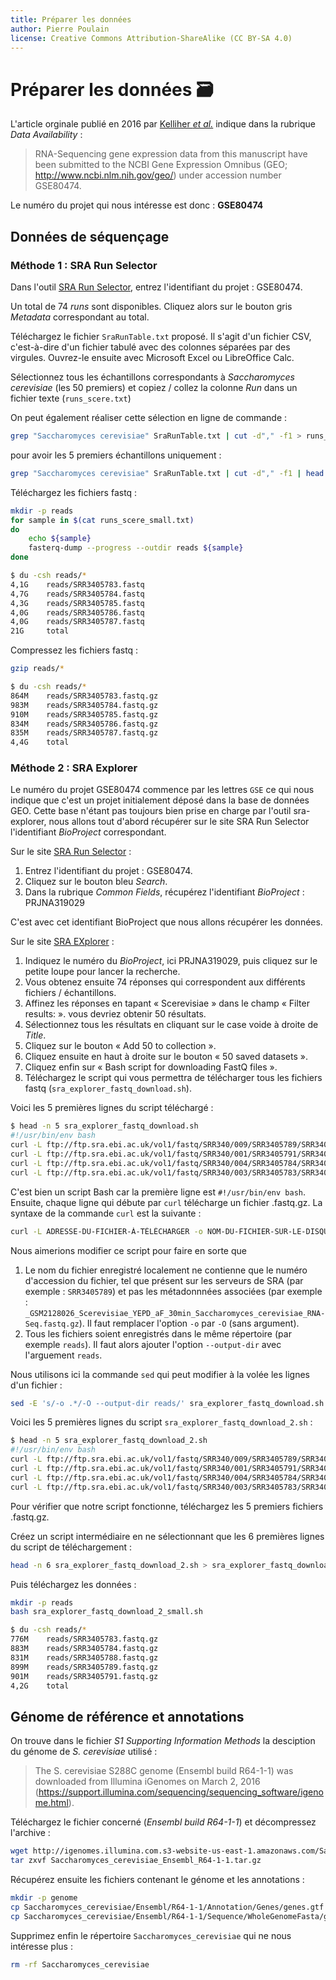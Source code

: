 ```yaml
---
title: Préparer les données
author: Pierre Poulain
license: Creative Commons Attribution-ShareAlike (CC BY-SA 4.0)
---
```


# Préparer les données 🗃️

L'article orginale publié en 2016 par [Kelliher *et al.*](https://journals.plos.org/plosgenetics/article?id=10.1371/journal.pgen.1006453) indique dans la rubrique *Data Availability* :

> RNA-Sequencing gene expression data from this manuscript have been submitted to the NCBI Gene Expression Omnibus (GEO; http://www.ncbi.nlm.nih.gov/geo/) under accession number GSE80474.

Le numéro du projet qui nous intéresse est donc : **GSE80474**

## Données de séquençage

### Méthode 1 : SRA Run Selector

Dans l'outil [SRA Run Selector](https://trace.ncbi.nlm.nih.gov/Traces/study/), entrez l'identifiant du projet : GSE80474. 

Un total de 74 *runs* sont disponibles. Cliquez alors sur le bouton gris *Metadata* correspondant au total.

Téléchargez le fichier `SraRunTable.txt` proposé. Il s'agit d'un fichier CSV, c'est-à-dire d'un fichier tabulé avec des colonnes séparées par des virgules. Ouvrez-le ensuite avec Microsoft Excel ou LibreOffice Calc.

Sélectionnez tous les échantillons correspondants à *Saccharomyces cerevisiae* (les 50 premiers) et copiez / collez la colonne *Run* dans un fichier texte (`runs_scere.txt`)

On peut également réaliser cette sélection en ligne de commande :

```bash
grep "Saccharomyces cerevisiae" SraRunTable.txt | cut -d"," -f1 > runs_scere.txt
```

pour avoir les 5 premiers échantillons uniquement :

```bash
grep "Saccharomyces cerevisiae" SraRunTable.txt | cut -d"," -f1 | head -n 5 > runs_scere_small.txt
```

Téléchargez les fichiers fastq :

```bash
mkdir -p reads
for sample in $(cat runs_scere_small.txt)
do 
    echo ${sample}
    fasterq-dump --progress --outdir reads ${sample}
done
```

```bash
$ du -csh reads/*
4,1G    reads/SRR3405783.fastq
4,7G    reads/SRR3405784.fastq
4,3G    reads/SRR3405785.fastq
4,0G    reads/SRR3405786.fastq
4,0G    reads/SRR3405787.fastq
21G     total
```

Compressez les fichiers fastq :

```bash
gzip reads/*
```

```bash
$ du -csh reads/*
864M    reads/SRR3405783.fastq.gz
983M    reads/SRR3405784.fastq.gz
910M    reads/SRR3405785.fastq.gz
834M    reads/SRR3405786.fastq.gz
835M    reads/SRR3405787.fastq.gz
4,4G    total
```


### Méthode 2 : SRA Explorer

Le numéro du projet GSE80474 commence par les lettres `GSE` ce qui nous indique que c'est un projet initialement déposé dans la base de données GEO. Cette base n'étant pas toujours bien prise en charge par l'outil sra-explorer, nous allons tout d'abord récupérer sur le site SRA Run Selector l'identifiant *BioProject* correspondant.

Sur le site [SRA Run Selector](https://trace.ncbi.nlm.nih.gov/Traces/study/) :

1. Entrez l'identifiant du projet : GSE80474.
2. Cliquez sur le bouton bleu *Search*.
3. Dans la rubrique *Common Fields*, récupérez l'identifiant *BioProject* : PRJNA319029

C'est avec cet identifiant BioProject que nous allons récupérer les données.

Sur le site [SRA EXplorer](https://sra-explorer.info/) :

1. Indiquez le numéro du *BioProject*, ici PRJNA319029, puis cliquez sur le petite loupe pour lancer la recherche.
1. Vous obtenez ensuite 74 réponses qui correspondent aux différents fichiers / échantillons.
1. Affinez les réponses en tapant « Scerevisiae » dans le champ « Filter results: ». vous devriez obtenir 50 résultats.
1. Sélectionnez tous les résultats en cliquant sur le case voide à droite de *Title*.
1. Cliquez sur le bouton « Add 50 to collection ».
1. Cliquez ensuite en haut à droite sur le bouton « 50 saved datasets ».
1. Cliquez enfin sur « Bash script for downloading FastQ files ».
1. Téléchargez le script qui vous permettra de télécharger tous les fichiers fastq (`sra_explorer_fastq_download.sh`).

Voici les 5 premières lignes du script téléchargé :

```bash
$ head -n 5 sra_explorer_fastq_download.sh
#!/usr/bin/env bash
curl -L ftp://ftp.sra.ebi.ac.uk/vol1/fastq/SRR340/009/SRR3405789/SRR3405789.fastq.gz -o SRR3405789_GSM2128026_Scerevisiae_YEPD_aF_30min_Saccharomyces_cerevisiae_RNA-Seq.fastq.gz
curl -L ftp://ftp.sra.ebi.ac.uk/vol1/fastq/SRR340/001/SRR3405791/SRR3405791.fastq.gz -o SRR3405791_GSM2128028_Scerevisiae_YEPD_aF_40min_Saccharomyces_cerevisiae_RNA-Seq.fastq.gz
curl -L ftp://ftp.sra.ebi.ac.uk/vol1/fastq/SRR340/004/SRR3405784/SRR3405784.fastq.gz -o SRR3405784_GSM2128021_Scerevisiae_YEPD_aF_5min_Saccharomyces_cerevisiae_RNA-Seq.fastq.gz
curl -L ftp://ftp.sra.ebi.ac.uk/vol1/fastq/SRR340/003/SRR3405783/SRR3405783.fastq.gz -o SRR3405783_GSM2128020_Scerevisiae_YEPD_aF_0min_Saccharomyces_cerevisiae_RNA-Seq.fastq.gz
```

C'est bien un script Bash car la première ligne est `#!/usr/bin/env bash`. Ensuite, chaque ligne qui débute par `curl` télécharge un fichier .fastq.gz. La syntaxe de la commande `curl` est la suivante :

```bash
curl -L ADRESSE-DU-FICHIER-À-TÉLÉCHARGER -o NOM-DU-FICHIER-SUR-LE-DISQUE-LOCAL
```

Nous aimerions modifier ce script pour faire en sorte que 

1. Le nom du fichier enregistré localement ne contienne que le numéro d'accession du fichier, tel que présent sur les serveurs de SRA (par exemple : `SRR3405789`) et pas les métadonnnées associées (par exemple : `_GSM2128026_Scerevisiae_YEPD_aF_30min_Saccharomyces_cerevisiae_RNA-Seq.fastq.gz`). Il faut remplacer l'option `-o` par `-O` (sans argument).
2. Tous les fichiers soient enregistrés dans le même répertoire (par exemple `reads`). Il faut alors ajouter l'option `--output-dir` avec l'arguement `reads`.

Nous utilisons ici la commande `sed` qui peut modifier à la volée les lignes d'un fichier :

```bash
sed -E 's/-o .*/-O --output-dir reads/' sra_explorer_fastq_download.sh  > sra_explorer_fastq_download_2.sh
```

Voici les 5 premières lignes du script `sra_explorer_fastq_download_2.sh` : 

```bash
$ head -n 5 sra_explorer_fastq_download_2.sh
#!/usr/bin/env bash
curl -L ftp://ftp.sra.ebi.ac.uk/vol1/fastq/SRR340/009/SRR3405789/SRR3405789.fastq.gz -O --output-dir reads
curl -L ftp://ftp.sra.ebi.ac.uk/vol1/fastq/SRR340/001/SRR3405791/SRR3405791.fastq.gz -O --output-dir reads
curl -L ftp://ftp.sra.ebi.ac.uk/vol1/fastq/SRR340/004/SRR3405784/SRR3405784.fastq.gz -O --output-dir reads
curl -L ftp://ftp.sra.ebi.ac.uk/vol1/fastq/SRR340/003/SRR3405783/SRR3405783.fastq.gz -O --output-dir reads
```

Pour vérifier que notre script fonctionne, téléchargez les 5 premiers fichiers .fastq.gz.

Créez un script intermédiaire en ne sélectionnant que les 6 premières lignes du script de téléchargement :

```bash
head -n 6 sra_explorer_fastq_download_2.sh > sra_explorer_fastq_download_2_small.sh
```

Puis téléchargez les données :

```bash
mkdir -p reads
bash sra_explorer_fastq_download_2_small.sh
```

```bash
$ du -csh reads/*
776M    reads/SRR3405783.fastq.gz
883M    reads/SRR3405784.fastq.gz
831M    reads/SRR3405788.fastq.gz
899M    reads/SRR3405789.fastq.gz
901M    reads/SRR3405791.fastq.gz
4,2G    total
```

## Génome de référence et annotations

On trouve dans le fichier *S1 Supporting Information Methods* la desciption du génome de *S. cerevisiae* utilisé :

> The S. cerevisiae S288C genome (Ensembl build R64-1-1) was downloaded from Illumina iGenomes on March 2, 2016 (https://support.illumina.com/sequencing/sequencing_software/igenome.html).

Téléchargez le fichier concerné (*Ensembl build R64-1-1*) et décompressez l'archive :

```bash
wget http://igenomes.illumina.com.s3-website-us-east-1.amazonaws.com/Saccharomyces_cerevisiae/Ensembl/R64-1-1/Saccharomyces_cerevisiae_Ensembl_R64-1-1.tar.gz
tar zxvf Saccharomyces_cerevisiae_Ensembl_R64-1-1.tar.gz
```

Récupérez ensuite les fichiers contenant le génome et les annotations :
```bash
mkdir -p genome
cp Saccharomyces_cerevisiae/Ensembl/R64-1-1/Annotation/Genes/genes.gtf genome
cp Saccharomyces_cerevisiae/Ensembl/R64-1-1/Sequence/WholeGenomeFasta/genome.fa genome
```

Supprimez enfin le répertoire `Saccharomyces_cerevisiae` qui ne nous intéresse plus :

```bash
rm -rf Saccharomyces_cerevisiae
```

